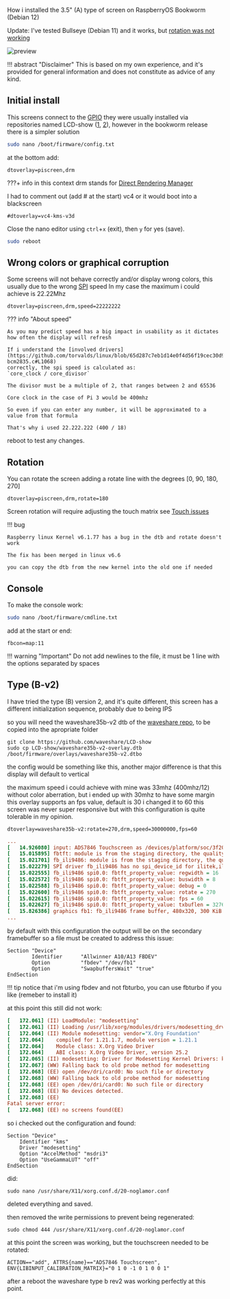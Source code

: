 
How i installed the 3.5" (A) type of screen on RaspberryOS Bookworm (Debian 12)

Update: I've tested Bullseye (Debian 11) and it works, but [rotation was not working](#rotation)

![preview](../img/hardware/rpi35a.jpg)

!!! abstract "Disclaimer"
    This is based on my own experience, and it's provided for general information
    and does not constitute as advice of any kind.


## Initial install

This screens connect to the [GPIO](https://en.wikipedia.org/wiki/General-purpose_input/output)
they were usually installed via  repositories named LCD-show ([1](https://github.com/waveshare/LCD-show), [2](https://github.com/goodtft/LCD-show)),
however in the bookworm release there is a simpler solution

```sh
sudo nano /boot/firmware/config.txt
```
at the bottom add:
```
dtoverlay=piscreen,drm
```

???+ info
    in this context drm stands for [Direct Rendering Manager](https://en.wikipedia.org/wiki/Direct_Rendering_Manager)

I had to comment out (add # at the start) vc4 or it would boot into a blackscreen

```
#dtoverlay=vc4-kms-v3d
```

Close the nano editor using `ctrl`+`x` (exit), then `y` for yes (save).

```sh
sudo reboot
```

## Wrong colors or graphical corruption

Some screens will not behave correctly and/or display wrong colors,
this usually due to the wrong [SPI](https://en.wikipedia.org/wiki/Serial_Peripheral_Interface) speed
In my case the maximum i could achieve is 22.22Mhz
```
dtoverlay=piscreen,drm,speed=22222222
```

??? info "About speed"

    As you may predict speed has a big impact in usability as it dictates how often the display will refresh

    If i understand the [involved drivers](https://github.com/torvalds/linux/blob/65d287c7eb1d14e0f4d56f19cec30d97fc7e8f66/drivers/spi/spi-bcm2835.c#L1068)
    correctly, the spi speed is calculated as:
    `core_clock / core_divisor`

    The divisor must be a multiple of 2, that ranges between 2 and 65536

    Core clock in the case of Pi 3 would be 400mhz

    So even if you can enter any number, it will be approximated to a value from that formula

    That's why i used 22.222.222 (400 / 18)

reboot to test any changes.

## Rotation

You can rotate the screen adding a rotate line with the degrees [0, 90, 180, 270]
```
dtoverlay=piscreen,drm,rotate=180
```
Screen rotation will require adjusting the touch matrix see [Touch issues](../../Troubleshooting/Touch_issues/)

!!! bug

    Raspberry linux Kernel v6.1.77 has a bug in the dtb and rotate doesn't work

    The fix has been merged in linux v6.6

    you can copy the dtb from the new kernel into the old one if needed

## Console

To make the console work:

```sh
sudo nano /boot/firmware/cmdline.txt
```

add at the start or end:

```
fbcon=map:11
```

!!! warning "Important"
    Do not add newlines to the file,  it must be 1 line with the options separated by spaces

## Type (B-v2)

I have tried the type (B) version 2, and it's quite different, this screen has a different initialization sequence,
probably due to being IPS

so you will need the waveshare35b-v2 dtb of the [waveshare repo](https://github.com/waveshare/LCD-show), to be copied into the apropriate folder

```
git clone https://github.com/waveshare/LCD-show
sudo cp LCD-show/waveshare35b-v2-overlay.dtb /boot/firmware/overlays/waveshare35b-v2.dtbo
```

the config would be something like this, another major difference is that this display will default to vertical

the maximum speed i could achieve with mine was 33mhz (400mhz/12) without color aberration,
but i ended up with 30mhz to have some margin
this overlay supports an fps value, default is 30 i changed it to 60
this screen was never super responsive but with this configuration is quite tolerable in my opinion.

``` title="/boot/firmware/config.txt"
dtoverlay=waveshare35b-v2:rotate=270,drm,speed=30000000,fps=60
```

```ini title="example of dmesg output"
...
[   14.926080] input: ADS7846 Touchscreen as /devices/platform/soc/3f204000.spi/spi_master/spi0/spi0.1/input/input0
[   15.015895] fbtft: module is from the staging directory, the quality is unknown, you have been warned.
[   15.021701] fb_ili9486: module is from the staging directory, the quality is unknown, you have been warned.
[   15.022279] SPI driver fb_ili9486 has no spi_device_id for ilitek,ili9486
[   15.022555] fb_ili9486 spi0.0: fbtft_property_value: regwidth = 16
[   15.022572] fb_ili9486 spi0.0: fbtft_property_value: buswidth = 8
[   15.022588] fb_ili9486 spi0.0: fbtft_property_value: debug = 0
[   15.022600] fb_ili9486 spi0.0: fbtft_property_value: rotate = 270
[   15.022615] fb_ili9486 spi0.0: fbtft_property_value: fps = 60
[   15.022627] fb_ili9486 spi0.0: fbtft_property_value: txbuflen = 32768
[   15.826386] graphics fb1: fb_ili9486 frame buffer, 480x320, 300 KiB video memory, 32 KiB buffer memory, fps=62, spi0.0 at 30 MHz
...
```

by default with this configuration the output will be on the secondary framebuffer
so a file must be created to address this issue:

``` title="/usr/share/X11/xorg.conf.d/99-fbdev.conf"
Section "Device"
        Identifier      "Allwinner A10/A13 FBDEV"
        Option          "fbdev" "/dev/fb1"
        Option          "SwapbuffersWait" "true"
EndSection
```

!!! tip
    notice that i'm using fbdev and not fbturbo, you can use fbturbo if you like (remeber to install it)


at this point this still did not work:

```ini title="example of /var/log/Xorg.0.log"
[   172.061] (II) LoadModule: "modesetting"
[   172.061] (II) Loading /usr/lib/xorg/modules/drivers/modesetting_drv.so
[   172.064] (II) Module modesetting: vendor="X.Org Foundation"
[   172.064]    compiled for 1.21.1.7, module version = 1.21.1
[   172.064]    Module class: X.Org Video Driver
[   172.064]    ABI class: X.Org Video Driver, version 25.2
[   172.065] (II) modesetting: Driver for Modesetting Kernel Drivers: kms
[   172.067] (WW) Falling back to old probe method for modesetting
[   172.068] (EE) open /dev/dri/card0: No such file or directory
[   172.068] (WW) Falling back to old probe method for modesetting
[   172.068] (EE) open /dev/dri/card0: No such file or directory
[   172.068] (EE) No devices detected.
[   172.068] (EE)
Fatal server error:
[   172.068] (EE) no screens found(EE)

```
so i checked out the configuration and found:

``` title="default contents of /usr/share/X11/xorg.conf.d/20-noglamor.conf"
Section "Device"
	Identifier "kms"
	Driver "modesetting"
	Option "AccelMethod" "msdri3"
	Option "UseGammaLUT" "off"
EndSection
```
did:
```
sudo nano /usr/share/X11/xorg.conf.d/20-noglamor.conf
```
deleted everything and saved.

then removed the write permissions to prevent being regenerated:
```
sudo chmod 444 /usr/share/X11/xorg.conf.d/20-noglamor.conf
```

at this point the screen was working, but the touchscreen needed to be rotated:

``` title="rules for rotation: /etc/udev/rules.d/51-touchscreen.rules"
ACTION=="add", ATTRS{name}=="ADS7846 Touchscreen", ENV{LIBINPUT_CALIBRATION_MATRIX}="0 1 0 -1 0 1 0 0 1"
```

after a reboot the waveshare type b rev2 was working perfectly at this point.
